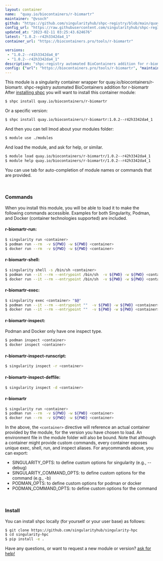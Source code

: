```yaml
---
layout: container
name:  "quay.io/biocontainers/r-biomartr"
maintainer: "@vsoch"
github: "https://github.com/singularityhub/shpc-registry/blob/main/quay.io/biocontainers/r-biomartr/container.yaml"
config_url: "https://raw.githubusercontent.com/singularityhub/shpc-registry/main/quay.io/biocontainers/r-biomartr/container.yaml"
updated_at: "2023-02-11 03:25:43.624676"
latest: "1.0.2--r42h3342da4_1"
container_url: "https://biocontainers.pro/tools/r-biomartr"

versions:
 - "1.0.2--r41h3342da4_0"
 - "1.0.2--r42h3342da4_1"
description: "shpc-registry automated BioContainers addition for r-biomartr"
config: {"url": "https://biocontainers.pro/tools/r-biomartr", "maintainer": "@vsoch", "description": "shpc-registry automated BioContainers addition for r-biomartr", "latest": {"1.0.2--r42h3342da4_1": "sha256:27a2405009dfdd6e929c47aca82eca7b3ccb7eb7bdbaae7f9e99f69fb7a80593"}, "tags": {"1.0.2--r41h3342da4_0": "sha256:c4135b83551875e0260531672bb71d2edcaad5ae544a6a3424c80540d30d687f", "1.0.2--r42h3342da4_1": "sha256:27a2405009dfdd6e929c47aca82eca7b3ccb7eb7bdbaae7f9e99f69fb7a80593"}, "docker": "quay.io/biocontainers/r-biomartr"}
---
```


This module is a singularity container wrapper for quay.io/biocontainers/r-biomartr.
shpc-registry automated BioContainers addition for r-biomartr
After [installing shpc](#install) you will want to install this container module:


```bash
$ shpc install quay.io/biocontainers/r-biomartr
```

Or a specific version:

```bash
$ shpc install quay.io/biocontainers/r-biomartr:1.0.2--r42h3342da4_1
```

And then you can tell lmod about your modules folder:

```bash
$ module use ./modules
```

And load the module, and ask for help, or similar.

```bash
$ module load quay.io/biocontainers/r-biomartr/1.0.2--r42h3342da4_1
$ module help quay.io/biocontainers/r-biomartr/1.0.2--r42h3342da4_1
```

You can use tab for auto-completion of module names or commands that are provided.

<br>

### Commands

When you install this module, you will be able to load it to make the following commands accessible.
Examples for both Singularity, Podman, and Docker (container technologies supported) are included.

#### r-biomartr-run:

```bash
$ singularity run <container>
$ podman run --rm  -v ${PWD} -w ${PWD} <container>
$ docker run --rm  -v ${PWD} -w ${PWD} <container>
```

#### r-biomartr-shell:

```bash
$ singularity shell -s /bin/sh <container>
$ podman run --it --rm --entrypoint /bin/sh  -v ${PWD} -w ${PWD} <container>
$ docker run --it --rm --entrypoint /bin/sh  -v ${PWD} -w ${PWD} <container>
```

#### r-biomartr-exec:

```bash
$ singularity exec <container> "$@"
$ podman run --it --rm --entrypoint ""  -v ${PWD} -w ${PWD} <container> "$@"
$ docker run --it --rm --entrypoint ""  -v ${PWD} -w ${PWD} <container> "$@"
```

#### r-biomartr-inspect:

Podman and Docker only have one inspect type.

```bash
$ podman inspect <container>
$ docker inspect <container>
```

#### r-biomartr-inspect-runscript:

```bash
$ singularity inspect -r <container>
```

#### r-biomartr-inspect-deffile:

```bash
$ singularity inspect -d <container>
```



#### r-biomartr

```bash
$ singularity run <container>
$ podman run --rm  -v ${PWD} -w ${PWD} <container>
$ docker run --rm  -v ${PWD} -w ${PWD} <container>
```


In the above, the `<container>` directive will reference an actual container provided
by the module, for the version you have chosen to load. An environment file in the
module folder will also be bound. Note that although a container
might provide custom commands, every container exposes unique exec, shell, run, and
inspect aliases. For anycommands above, you can export:

 - SINGULARITY_OPTS: to define custom options for singularity (e.g., --debug)
 - SINGULARITY_COMMAND_OPTS: to define custom options for the command (e.g., -b)
 - PODMAN_OPTS: to define custom options for podman or docker
 - PODMAN_COMMAND_OPTS: to define custom options for the command

<br>

### Install

You can install shpc locally (for yourself or your user base) as follows:

```bash
$ git clone https://github.com/singularityhub/singularity-hpc
$ cd singularity-hpc
$ pip install -e .
```

Have any questions, or want to request a new module or version? [ask for help!](https://github.com/singularityhub/singularity-hpc/issues)